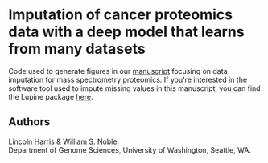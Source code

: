 # Imputation of cancer proteomics data with a deep model that learns from many datasets
Code used to generate figures in our [manuscript](https://www.biorxiv.org/content/10.1101/2024.08.26.609780v2) focusing on data imputation for mass spectrometry proteomics. If you're interested in the software tool used to impute missing values in this manuscript, you can find the Lupine package [here](https://github.com/Noble-Lab/lupine).

Authors
--------
[Lincoln Harris](https://github.com/lincoln-harris) & [William S. Noble](https://noble.gs.washington.edu/).     
Department of Genome Sciences, University of Washington, Seattle, WA.
